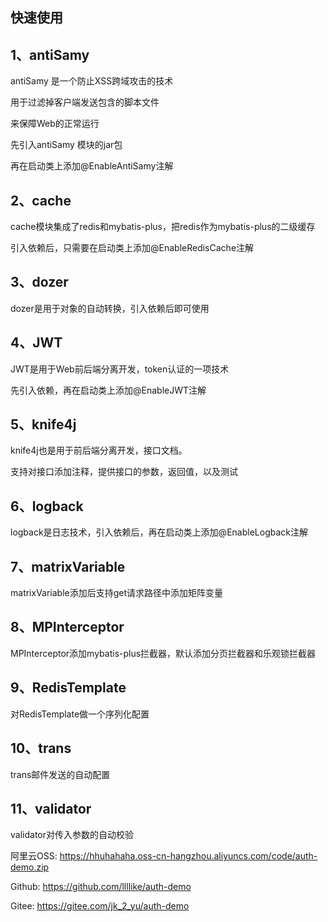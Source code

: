 ## 快速使用

## 1、antiSamy

antiSamy 是一个防止XSS跨域攻击的技术

用于过滤掉客户端发送包含的脚本文件

来保障Web的正常运行

先引入antiSamy 模块的jar包

再在启动类上添加@EnableAntiSamy注解

## 2、cache

cache模块集成了redis和mybatis-plus，把redis作为mybatis-plus的二级缓存

引入依赖后，只需要在启动类上添加@EnableRedisCache注解

## 3、dozer

dozer是用于对象的自动转换，引入依赖后即可使用

## 4、JWT

JWT是用于Web前后端分离开发，token认证的一项技术

先引入依赖，再在启动类上添加@EnableJWT注解

## 5、knife4j

knife4j也是用于前后端分离开发，接口文档。

支持对接口添加注释，提供接口的参数，返回值，以及测试

## 6、logback

logback是日志技术，引入依赖后，再在启动类上添加@EnableLogback注解

## 7、matrixVariable

matrixVariable添加后支持get请求路径中添加矩阵变量

## 8、MPInterceptor

MPInterceptor添加mybatis-plus拦截器，默认添加分页拦截器和乐观锁拦截器

## 9、RedisTemplate

对RedisTemplate做一个序列化配置

## 10、trans

trans邮件发送的自动配置

## 11、validator

validator对传入参数的自动校验

阿里云OSS: https://hhuhahaha.oss-cn-hangzhou.aliyuncs.com/code/auth-demo.zip

Github: https://github.com/llllike/auth-demo

Gitee: https://gitee.com/jk_2_yu/auth-demo